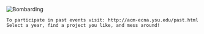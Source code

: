 ![Bombarding](https://s-media-cache-ak0.pinimg.com/564x/22/36/c5/2236c54bb3fee13e397a7fe29a1d54e5.jpg)

```
To participate in past events visit: http://acm-ecna.ysu.edu/past.html
Select a year, find a project you like, and mess around!
```

